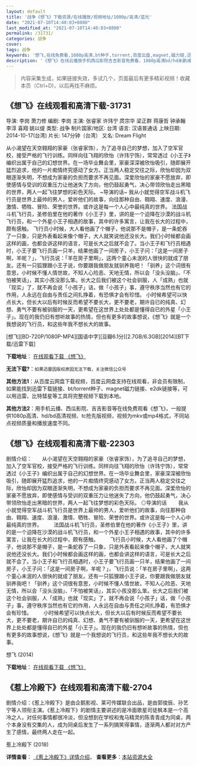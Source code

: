 ```yaml
---
layout: default
title: '战争《想飞》下载资源/在线播放/视频地址/1080p/高清/蓝光'
date: "2021-07-10T14:40:03+0800"
last_modified_at: "2021-07-10T14:40:03+0800"
permalink: /31731/
categories: 战争
cover:
tags: 战争
keywords: '想飞,在线免费看,1080p高清,bt种子,torrent,百度云盘,magnet,磁力链,迅雷下载资源'
description: '《想飞》在线云播放手机西瓜影院吉吉影音免费看，1080p高清bd/hd未删减完整版和tc抢先枪版，mkv/mp4格式，附带bt/torrent种子、magnet/磁力链、百度云盘、网盘资源迅雷下载链接'
---
```


>内容采集生成，如果链接失效，多试几个，页面最后有更多精彩视频！收藏本页（Ctrl+D)，以后再找不麻烦。


## 《想飞》在线观看和高清下载-31731

导演: 李岗 萧力修 编剧: 李岗 主演: 张睿家 许玮宁 庹宗华 梁正群 蒋康哲 钟承翰 李淳 喜翔 姚以缇 类型: 战争 制片国家/地区: 台湾 语言: 汉语普通话 上映日期: 2014-10-17(台湾) 片长: 147分钟（台湾） 又名: Dream Flight

从小渴望在天空翱翔的家豪（张睿家饰），为了追寻自己的梦想，加入了空军官校，接受严格的飞行训练。同样向往飞翔的欣怡（许玮宁饰），常常透过《小王子》编织出属于自己的幻想世界。在一场毕业舞会里，家豪深深被欣怡吸引，随即展开猛烈追求，他的一片痴情终究感动了女方。正当两人稳定交往之际，欣怡却因为双眼逐渐失明，不想成为家豪的负担而要求不再见面。深爱欣怡的家豪不愿放弃，即使感情与受训的双重压力让他迷失了方向，他仍鼓起勇气，决心带领欣怡走出黑暗的世界，两人一起飞往梦想的彩色天际。 ~导演的话~ 我从小就觉得空军战斗机飞行员是世界上最帅的男人，爱听他们的故事，向往那种自由、翱翔、速度、浪漫、激情、牺牲、冒险、荣誉的世界。或许这是每一个人心中最纯真的世界。 法国战斗机飞行员，圣修伯里在他的著作《小王子》里，讲的是一个迫降在沙漠的战斗机飞行员，和一个外星小王子相遇的故事，其中的许多寓言，让我在长大的过程中，颇有感触。 飞行员小时候，大人看他画了个帽子，他说那不是帽子，是一条蛇吞了一只象，只是外表看起来像个帽子，大人就笑说他还没长大。我们小时候都会画这样的画，也都会讲这样的语言，可是长大之后就不会了。当小王子和飞行员相遇时，小王子要飞行员画一只羊，结果他画了一间房子，小王子问：「这是一间房子啊，羊呢？」，飞行员说：「羊在房子里啊」，这两个童心未泯的人很快的就成了朋友。还有一只狐狸跟小王子说，你要跟我做朋友就驯养我吧！「驯养」这个词很有意思，小时候不懂人情世故，不知人心险恶、天地无情，所以会「没头没脑」、「不怕被笑话」，其实小孩没那么笨。长大之后我们被这个社会驯服，人「成熟」也就「现实」了，就不再会说「小孩子」话，做「小孩子」事，遵守秩序当然也有它的作用，人永远在自由与责任之间扎挣着，有恐惧才会有珍惜。 小时候希望可以快点长大，但长大以后有时候反而希望不要长大，更不要老，期许自已的纯真、幻想、勇气不要有被驯服的一天，更希望在这世界上处处都是懂得自已的外星「小王子」。现在的我仍旧有想听故事的热情，但也有更多的故事想说，《想飞》就是一个我想说的飞行员，和这些年我不想长大的故事。


[想飞][BD-720P/1080P-MP4][国语中字][豆瓣6.1分][2.7GB/6.3GB][2014][BT下载/迅雷下载]

**下载地址**： [在线观看下载 《想飞》](https://www.btdx8.com/torrent/dream_flight_2014.html) 


**无法下载?**：`如果迅雷因版权原因无法下载，关注微信公众号 `

**其他方法1**：从百度云网盘下载视频，百度云网盘支持在线观看，非会员有限制，如果能找到迅雷下载链接、bt/torrent种子、magnet磁力链接、e2dk链接等，可以用迅雷、比特彗星等工具将完整视频下载到本地。

**其他方法2**：用手机云播、西瓜影院、吉吉影音等在线免费观看《想飞》，一般提供1080p高清、hd/bd高清视频、tc抢先版视频，视频为mkv或mp4格式，不同站点视频质量和播放速度不同。


## 《想飞》在线观看和高清下载-22303

剧情介绍：　　从小渴望在天空翱翔的家豪（张睿家饰），为了追寻自己的梦想，加入了空军官校，接受严格的飞行训练。同样向往飞翔的欣怡（许玮宁饰），常常透过《小王子》编织出属于自己的幻想世界。在一场毕业舞会里，家豪深深被欣怡吸引，随即展开猛烈追求，他的一片痴情终究感动了女方。正当两人稳定交往之际，欣怡却因为双眼逐渐失明，不想成为家豪的负担而要求不再见面。深爱欣怡的家豪不愿放弃，即使感情与受训的双重压力让他迷失了方向，他仍鼓起勇气，决心带领欣怡走出黑暗的世界，两人一起飞往梦想的彩色天际。   ◎导演的话   　　我从小就觉得空军战斗机飞行员是世界上最帅的男人，爱听他们的故事，向往那种自由、翱翔、速度、浪漫、激情、牺牲、冒险、荣誉的世界。或许这是每一个人心中最纯真的世界。   　　法国战斗机飞行员，圣修伯里在他的著作《小王子》里，讲的是一个迫降在沙漠的战斗机飞行员，和一个外星小王子相遇的故事，其中的许多寓言，让我在长大的过程中，颇有感触。   　　飞行员小时候，大人看他画了个帽子，他说那不是帽子，是一条蛇吞了一只象，只是外表看起来像个帽子，大人就笑说他还没长大。我们小时候都会画这样的画，也都会讲这样的语言，可是长大之后就不会了。当小王子和飞行员相遇时，小王子要飞行员画一只羊，结果他画了一间房子，小王子问：「这是一间房子啊，羊呢？」，飞行员说：「羊在房子里啊」，这两个童心未泯的人很快的就成了朋友。还有一只狐狸跟小王子说，你要跟我做朋友就驯养我吧！「驯养」这个词很有意思，小时候不懂人情世故，不知人心险恶、天地无情，所以会「没头没脑」、「不怕被笑话」，其实小孩没那么笨。长大之后我们被这个社会驯服，人「成熟」也就「现实」了，就不再会说「小孩子」话，做「小孩子」事，遵守秩序当然也有它的作用，人永远在自由与责任之间扎挣着，有恐惧才会有珍惜。   　　小时候希望可以快点长大，但长大以后有时候反而希望不要长大，更不要老，期许自已的纯真、幻想、勇气不要有被驯服的一天，更希望在这世界上处处都是懂得自已的外星「小王子」。现在的我仍旧有想听故事的热情，但也有更多的故事想说，《想飞》就是一个我想说的飞行员，和这些年我不想长大的故事。


想飞 (2014)

**下载地址**： [在线观看下载 《想飞》](https://www.btbtdy.me/btdy/dy581.html) 


## 《惹上冷殿下》在线观看和高清下载-2704

剧情介绍：《惹上冷殿下》是由企鹅影视、莱可传媒联合出品，是由郭俊辰、孙艺宁等人领衔主演。《惹上冷殿下》的剧情主要讲述的是冷面歌星司徒枫本是一个高冷之人，对任何事情都很冷淡，但没想到在学校和鬼马精灵的陈青青成为同桌，两个本身没有交集的人，成为同桌后发生了一系列搞笑得事情，逐渐两人都对对方产生了感情，最终两人走在一起。


惹上冷殿下 (2018)

**详情查看**： [《惹上冷殿下》详情介绍](/movie/2704/)， **查看更多**：[本站资源大全](/movie/t/all/)

